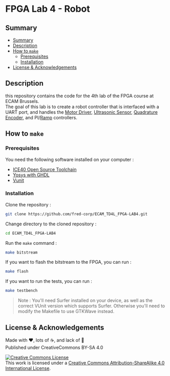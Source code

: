 # FPGA Lab 4 - Robot

## Summary

* [Summary](#summary)
* [Description](#description)
* [How to `make`](#how-to-make)
  * [Prerequisites](#prerequisites)
  * [Installation](#installation)
* [License & Acknowledgements](#license--acknowledgements)

## Description

this repository contains the code for the 4th lab of the FPGA course at ECAM Brussels.  
The goal of this lab is to create a robot controller that is interfaced with a UART port, and handles the [Motor Driver](rtl/pwm_driver), [Ultrasonic Sensor](rtl/distance_driver), [Quadrature Encoder](rtl/quadrature_decoder), and PI/[Ramp](rtl/ramp_generator) controllers.

## How to `make`

### Prerequisites

You need the following software installed on your computer :

* [ICE40 Open Source Toolchain](https://github.com/dloubach/ice40-opensource-toolchain)
* [Yosys with GHDL](https://github.com/ghdl/ghdl-yosys-plugin)
* [Vunit](https://vunit.github.io/installing.html)

### Installation

Clone the repository :

```zsh
git clone https://github.com/fred-corp/ECAM_TD4L_FPGA-LAB4.git
```

Change directory to the cloned repository :

```zsh
cd ECAM_TD4L_FPGA-LAB4
```

Run the `make` command :

```zsh
make bitstream
```

If you want to flash the bitstream to the FPGA, you can run :

```zsh
make flash
```

If you want to run the tests, you can run :

```zsh
make testbench
```

> Note :  You'll need Surfer installed on your device, as well as the correct VUnit version which supports Surfer. Otherwise you'll need to modify the Makefile to use GTKWave instead.

## License & Acknowledgements

Made with ❤️, lots of ☕️, and lack of 🛌  
Published under CreativeCommons BY-SA 4.0

[![Creative Commons License](https://i.creativecommons.org/l/by-sa/4.0/88x31.png)](http://creativecommons.org/licenses/by-sa/4.0/)  
This work is licensed under a [Creative Commons Attribution-ShareAlike 4.0 International License](http://creativecommons.org/licenses/by-sa/4.0/).
